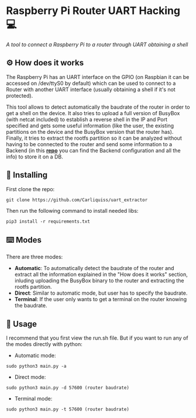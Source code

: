 # Raspberry Pi Router UART Hacking 💻
_A tool to connect a Raspberry Pi to a router through UART obtaining a shell_

## ⚙️ How does it works 

The Raspberry Pi has an UART interface on the GPIO (on Raspbian it can be accessed on /dev/ttyS0 by default) which can be used to connect to a Router with another UART interface (usually obtaining a shell if it's not protected).  

This tool allows to detect automatically the baudrate of the router in order to get a shell on the device. It also tries to upload a full version of BusyBox (with netcat included) to establish a reverse shell in the IP and Port specified and gets some useful information (like the user, the existing partitions on the device and the BusyBox version that the router has). Finally, it tries to extract the rootfs partition so it can be analyzed without having to be connected to the router and send some information to a Backend (in this [**repo**](https://github.com/Carliquiss/controlboard) you can find the Backend configuration and all the info) to store it on a DB. 

## 🔧 Installing 
First clone the repo: 
```
git clone https://github.com/Carliquiss/uart_extractor
```
Then run the following command to install needed libs:
```
pip3 install -r requirements.txt
```

## ⌨️ Modes 
There are three modes: 

 * **Automatic**: To automatically detect the baudrate of the router and extract all the information explained in the "How does it works" section, inluding uploading the BusyBox binary to the router and extracting the rootfs partition. 
 * **Direct**: Similar to automatic mode, but user has to specify the baudrate. 
 * **Terminal**: If the user only wants to get a terminal on the router knowing the baudrate. 
 
 ## 🚀 Usage 
I recommend that you first view the run.sh file. But if you want to run any of the modes directly with python:
 * Automatic mode: 
```
sudo python3 main.py -a
```
 * Direct mode: 
```
sudo python3 main.py -d 57600 (router baudrate)
```
 * Terminal mode: 
```
sudo python3 main.py -t 57600 (router baudrate)
```
